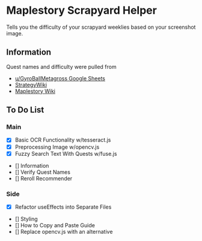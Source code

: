 # Maplestory Scrapyard Helper

Tells you the difficulty of your scrapyard weeklies based on your screenshot image.

## Information

Quest names and difficulty were pulled from

- [u/GyroBallMetagross Google Sheets](https://docs.google.com/spreadsheets/d/1FJcMQHfhsDNsRQW_KhrmR3uyWmudv8e8Y_nY5uawKAg/edit?gid=0#gid=0)
- [StrategyWiki](https://strategywiki.org/wiki/MapleStory/Towns/Scrapyard)
- [Maplestory Wiki](https://maplestorywiki.net/w/Quests/105/(Weekly_Quest)_Haven_Weekly_Mission)

## To Do List

### Main

- [x] Basic OCR Functionality w/tesseract.js
- [x] Preprocessing Image w/opencv.js
- [x] Fuzzy Search Text With Quests w/fuse.js
- [] Information
- [] Verify Quest Names
- [] Reroll Recommender

### Side

- [x] Refactor useEffects into Separate Files
- [] Styling
- [] How to Copy and Paste Guide
- [] Replace opencv.js with an alternative
